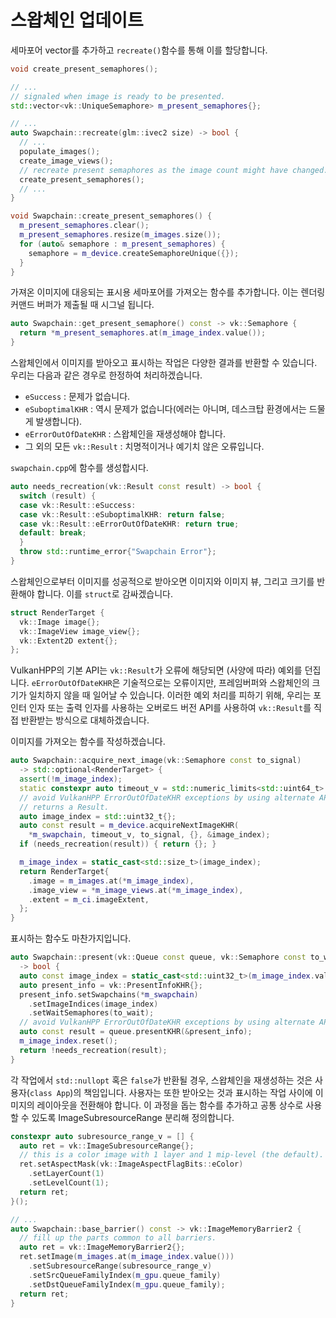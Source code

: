 # 스왑체인 업데이트

세마포어 vector를 추가하고 `recreate()`함수를 통해 이를 할당합니다.

```cpp
void create_present_semaphores();

// ...
// signaled when image is ready to be presented.
std::vector<vk::UniqueSemaphore> m_present_semaphores{};

// ...
auto Swapchain::recreate(glm::ivec2 size) -> bool {
  // ...
  populate_images();
  create_image_views();
  // recreate present semaphores as the image count might have changed.
  create_present_semaphores();
  // ...
}

void Swapchain::create_present_semaphores() {
  m_present_semaphores.clear();
  m_present_semaphores.resize(m_images.size());
  for (auto& semaphore : m_present_semaphores) {
    semaphore = m_device.createSemaphoreUnique({});
  }
}
```

가져온 이미지에 대응되는 표시용 세마포어를 가져오는 함수를 추가합니다. 이는 렌더링 커맨드 버퍼가 제출될 때 시그널 됩니다.

```cpp
auto Swapchain::get_present_semaphore() const -> vk::Semaphore {
  return *m_present_semaphores.at(m_image_index.value());
}
```

스왑체인에서 이미지를 받아오고 표시하는 작업은 다양한 결과를 반환할 수 있습니다. 우리는 다음과 같은 경우로 한정하여 처리하겠습니다.

- `eSuccess` : 문제가 없습니다.
- `eSuboptimalKHR` : 역시 문제가 없습니다(에러는 아니며, 데스크탑 환경에서는 드물게 발생합니다).
- `eErrorOutOfDateKHR` : 스왑체인을 재생성해야 합니다.
- 그 외의 모든 `vk::Result` : 치명적이거나 예기치 않은 오류입니다.

`swapchain.cpp`에 함수를 생성합시다.

```cpp
auto needs_recreation(vk::Result const result) -> bool {
  switch (result) {
  case vk::Result::eSuccess:
  case vk::Result::eSuboptimalKHR: return false;
  case vk::Result::eErrorOutOfDateKHR: return true;
  default: break;
  }
  throw std::runtime_error{"Swapchain Error"};
}
```

스왑체인으로부터 이미지를 성공적으로 받아오면 이미지와 이미지 뷰, 그리고 크기를 반환해야 합니다. 이를 `struct`로 감싸겠습니다.

```cpp
struct RenderTarget {
  vk::Image image{};
  vk::ImageView image_view{};
  vk::Extent2D extent{};
};
```

VulkanHPP의 기본 API는 `vk::Result`가 오류에 해당되면 (사양에 따라) 예외를 던집니다. `eErrorOutOfDateKHR`은 기술적으로는 오류이지만, 프레임버퍼와 스왑체인의 크기가 일치하지 않을 때 일어날 수 있습니다. 이러한 예외 처리를 피하기 위해, 우리는 포인터 인자 또는 출력 인자를 사용하는 오버로드 버전 API를 사용하여 `vk::Result`를 직접 반환받는 방식으로 대체하겠습니다.

이미지를 가져오는 함수를 작성하겠습니다.

```cpp
auto Swapchain::acquire_next_image(vk::Semaphore const to_signal)
  -> std::optional<RenderTarget> {
  assert(!m_image_index);
  static constexpr auto timeout_v = std::numeric_limits<std::uint64_t>::max();
  // avoid VulkanHPP ErrorOutOfDateKHR exceptions by using alternate API that
  // returns a Result.
  auto image_index = std::uint32_t{};
  auto const result = m_device.acquireNextImageKHR(
    *m_swapchain, timeout_v, to_signal, {}, &image_index);
  if (needs_recreation(result)) { return {}; }

  m_image_index = static_cast<std::size_t>(image_index);
  return RenderTarget{
    .image = m_images.at(*m_image_index),
    .image_view = *m_image_views.at(*m_image_index),
    .extent = m_ci.imageExtent,
  };
}
```

표시하는 함수도 마찬가지입니다.

```cpp
auto Swapchain::present(vk::Queue const queue, vk::Semaphore const to_wait)
  -> bool {
  auto const image_index = static_cast<std::uint32_t>(m_image_index.value());
  auto present_info = vk::PresentInfoKHR{};
  present_info.setSwapchains(*m_swapchain)
    .setImageIndices(image_index)
    .setWaitSemaphores(to_wait);
  // avoid VulkanHPP ErrorOutOfDateKHR exceptions by using alternate API.
  auto const result = queue.presentKHR(&present_info);
  m_image_index.reset();
  return !needs_recreation(result);
}
```

각 작업에서 `std::nullopt` 혹은 `false`가 반환될 경우, 스왑체인을 재생성하는 것은 사용자(`class App`)의 책임입니다. 사용자는 또한 받아오는 것과 표시하는 작업 사이에 이미지의 레이아웃을 전환해야 합니다. 이 과정을 돕는 함수를 추가하고 공통 상수로 사용할 수 있도록 ImageSubresourceRange 분리해 정의합니다.

```cpp
constexpr auto subresource_range_v = [] {
  auto ret = vk::ImageSubresourceRange{};
  // this is a color image with 1 layer and 1 mip-level (the default).
  ret.setAspectMask(vk::ImageAspectFlagBits::eColor)
    .setLayerCount(1)
    .setLevelCount(1);
  return ret;
}();

// ...
auto Swapchain::base_barrier() const -> vk::ImageMemoryBarrier2 {
  // fill up the parts common to all barriers.
  auto ret = vk::ImageMemoryBarrier2{};
  ret.setImage(m_images.at(m_image_index.value()))
    .setSubresourceRange(subresource_range_v)
    .setSrcQueueFamilyIndex(m_gpu.queue_family)
    .setDstQueueFamilyIndex(m_gpu.queue_family);
  return ret;
}
```
